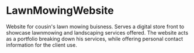 # LawnMowingWebsite
Website for cousin's lawn mowing buisness. Serves a digital store front to showcase lawnmowing and landscaping services offered. The website acts as a portfolio breaking down his services, while offering personal contact information for the client use.
